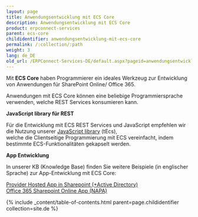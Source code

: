 ```yaml
---
layout: page
title: Anwendungsentwicklung mit ECS Core
description: Anwendungsentwicklung mit ECS Core
product: erpconnect-services
parent: ecs-core
childidentifier: anwendungsentwicklung-mit-ecs-core
permalink: /:collection/:path
weight: 3
lang: de_DE
old_url: /ERPConnect-Services-DE/default.aspx?pageid=anwendungsentwicklung-mit-ecs-core
---
```


Mit **ECS Core** haben Programmierer ein ideales Werkzeug zur Entwicklung von Anwendungen für SharePoint Online/ Office 365. 

Anwendungen mit ECS Core können eine beliebige Programmiersprache verwenden, welche REST Services konsumieren kann. 

**JavaScript library für REST**

Für die Entwicklung mit ECS REST Services und JavaScript empfehlen wir die Nutzung unserer [JavaScript library]() (tEcs),  
welche die Clientseitige Programmierung mit ECS vereinfacht, indem bestimmte ECS-Funktionalitäten gekapselt werden. 

**App Entwicklung** 

In unserer KB (Knowledge Base) finden Sie weitere Beispiele (in englischer Sprache) zur App-Entwicklung mit ECS Core: 

[Provider Hosted App in Sharepoint (+Active Directory)]()<br>
[Office 365 Sharepoint Online App (NAPA)]() 

{% include _content/table-of-contents.html parent=page.childidentifier collection=site.de %}
